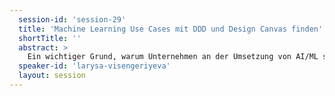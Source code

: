```yaml
---
  session-id: 'session-29'
  title: 'Machine Learning Use Cases mit DDD und Design Canvas finden'
  shortTitle: ''
  abstract: >
    Ein wichtiger Grund, warum Unternehmen an der Umsetzung von AI/ML scheitern, ist die Schwierigkeit, einen sinnvollen Use Case für ML zu identifizieren. Bei INNOQ haben wir einen Konzept für die Erkennung von ML Use Cases entwickelt und stellen unseren Prozess in diesem Vortrag vor. In den ersten zwei Phasen nutzen wir DDD Methoden wie EventStorming, um die Fachlichkeiten zu verstehen und potenzielle ML Tasks zu identifizieren. Das Ziel der zweiten Phase ist das ML-Projekt zu strukturieren und die Anforderungen zu klären. Dafür nutzen wir ein visuelles Framework: das ML Design Canvas. Dabei werden wichtige funktionale und qualitative Anforderungen für das ML-System spezifiziert.
  speaker-id: 'larysa-visengeriyeva'
  layout: session
---
```


